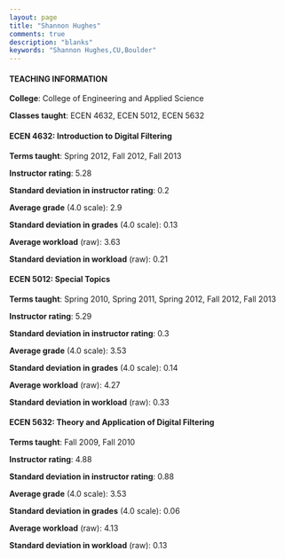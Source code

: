 ```yaml
---
layout: page
title: "Shannon Hughes" 
comments: true
description: "blanks"
keywords: "Shannon Hughes,CU,Boulder"
---
```

<head>
<script src="https://ajax.googleapis.com/ajax/libs/jquery/2.1.3/jquery.min.js"></script>
<script src="https://dl.dropboxusercontent.com/s/pc42nxpaw1ea4o9/highcharts.js?dl=0"></script>
<!-- <script src="../assets/js/highcharts.js"></script> -->
<style type="text/css">@font-face {
	font-family: "Bebas Neue";
	src: url(https://www.filehosting.org/file/details/544349/BebasNeue Regular.otf) format("opentype");
	}
	h1.Bebas { 
		font-family: "Bebas Neue", Verdana, Tahoma;
	}
</style>
</head>
	   
#### TEACHING INFORMATION

**College**: College of Engineering and Applied Science

**Classes taught**: ECEN 4632, ECEN 5012, ECEN 5632

#### ECEN 4632: Introduction to Digital Filtering

**Terms taught**: Spring 2012, Fall 2012, Fall 2013

**Instructor rating**: 5.28

**Standard deviation in instructor rating**: 0.2

**Average grade** (4.0 scale): 2.9

**Standard deviation in grades** (4.0 scale): 0.13

**Average workload** (raw): 3.63

**Standard deviation in workload** (raw): 0.21

#### ECEN 5012: Special Topics

**Terms taught**: Spring 2010, Spring 2011, Spring 2012, Fall 2012, Fall 2013

**Instructor rating**: 5.29

**Standard deviation in instructor rating**: 0.3

**Average grade** (4.0 scale): 3.53

**Standard deviation in grades** (4.0 scale): 0.14

**Average workload** (raw): 4.27

**Standard deviation in workload** (raw): 0.33

#### ECEN 5632: Theory and Application of Digital Filtering

**Terms taught**: Fall 2009, Fall 2010

**Instructor rating**: 4.88

**Standard deviation in instructor rating**: 0.88

**Average grade** (4.0 scale): 3.53

**Standard deviation in grades** (4.0 scale): 0.06

**Average workload** (raw): 4.13

**Standard deviation in workload** (raw): 0.13


